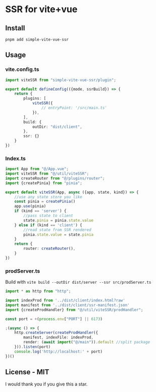 # SSR for vite+vue

## Install

`pnpm add simple-vite-vue-ssr`

## Usage
### vite.config.ts
```ts
import viteSSR from "simple-vite-vue-ssr/plugin";

export default defineConfig(({mode, ssrBuild}) => {
    return {
        plugins: [
            viteSSR({
                // entryPoint: '/src/main.ts'
            }),
        ],
        build: {
            outDir: "dist/client",
        },
        ssr: {}
    }
})

```
### Index.ts
```ts
import App from "@/App.vue";
import viteSSR from "@/util/viteSSR";
import createRouter from "@/plugins/router";
import {createPinia} from "pinia";

export default viteSSR(App, async ({app, state, kind}) => {
    //use any state store you like
    const pinia = createPinia()
    app.use(pinia)
    if (kind == 'server') {
        //pass state to client
        state.pinia = pinia.state.value
    } else if (kind == 'client') {
        //read state from SSR rendered
        pinia.state.value = state.pinia
    }
    return {
        router: createRouter(),
    }
})
```
### prodServer.ts
Build with `vite build --outDir dist/server --ssr src/prodServer.ts`
```ts
import * as http from "http";

import indexProd from '../dist/client/index.html?raw'
import manifest from '../dist/client/ssr-manifest.json'
import {createProdHandler} from "@/util/viteSSR/prodHandler";

const port = +(process.env["PORT"] || 6173)

;(async () => {
    http.createServer(createProdHandler({
        manifest, indexFile: indexProd,
        render: (await import("@/main")).default //split package
    })).listen(port)
    console.log('http://localhost:' + port)
})()
```
## License - MIT

I would thank you if you give this a star.  